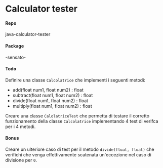 # Calculator tester

#### Repo
java-calculator-tester

#### Package
-sensato-

#### Todo
Definire una classe `Calcolatrice` che implementi i seguenti metodi:
- add(float num1, float num2) : float
- subtract(float num1, float num2) : float
- divide(float num1, float num2) : float
- multiply(float num1, float num2) : float

Creare una classe `CalolatriceTest` che permetta di testare il corretto funzionamento della classe `Calcolatrice` implementando 4 test di verifca per i 4 metodi.

#### Bonus
Creare un ulteriore caso di test per il metodo `divide(float, float)` che verifichi che venga effettivamente scatenata un'eccezione nel caso di divisione per `0`.